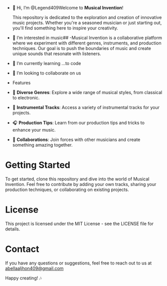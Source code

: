 - 👋 Hi, I’m @Legend409Welcome to **Musical Invention**!

   This repository is dedicated to the exploration and creation of innovative music projects. Whether you're a seasoned musician or just starting out, you'll find something here to inspire your creativity.


- 👀 I’m interested in music## 
-Musical Invention is a collaborative platform where we experiment with different genres, instruments, and production techniques. Our goal is to push the boundaries of music and create unique sounds that resonate with listeners.

- 🌱 I’m currently learning ...to code
- 💞️ I’m looking to collaborate on us

- Features

- 🎸 **Diverse Genres**: Explore a wide range of musical styles, from classical to electronic.
- 🎹 **Instrumental Tracks**: Access a variety of instrumental tracks for your projects.
- 🎧 **Production Tips**: Learn from our production tips and tricks to enhance your music.
- 🎤 **Collaborations**: Join forces with other musicians and create something amazing together.

  
# Getting Started

To get started, clone this repository and dive into the world of Musical Invention. Feel free to contribute by adding your own tracks, sharing your production techniques, or collaborating on existing projects.

# License

This project is licensed under the MIT License - see the LICENSE file for details.

# Contact

If you have any questions or suggestions, feel free to reach out to us at abellaaljhon409@gmail.com 

Happy creating! 🎶 
